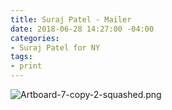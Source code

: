 ```yaml
---
title: Suraj Patel - Mailer
date: 2018-06-28 14:27:00 -04:00
categories:
- Suraj Patel for NY
tags:
- print
---
```


![Artboard-7-copy-2-squashed.png](/uploads/Artboard-7-copy-2-squashed.png)